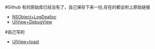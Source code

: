 

#Github
有的原始库已经没有了，自己保存下来一份,存在的都会附上原始链接

* [NSObject+LogDealloc](https://github.com/one-smiling/Category-Collection/tree/master/NSObject%2BLogDealloc)
* [UIView+DebugView](https://github.com/tapthaker/DebugView)

#自己写的
* [UIView+toast](https://github.com/one-smiling/Category-Collection/tree/master/UIView%2Btoast)

